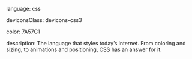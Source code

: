 language: css

deviconsClass: devicons-css3

color: 7A57C1

description: The language that styles today’s internet. From coloring and sizing, to animations and positioning, CSS has an answer for it.
